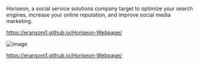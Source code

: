 Horiseon, a social service solutions company target to optimize your search engines, increase your online reputation, and improve social media marketing.

https://eransom1.github.io/Horiseon-Webpage/

![image](https://user-images.githubusercontent.com/95004183/147421981-471a7806-adc8-4103-addb-db3bf1194afb.png)

 https://eransom1.github.io/Horiseon-Webpage/
